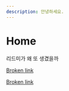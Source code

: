 ```yaml
---
description: 안녕하세요.
---
```


# Home

리드미가 왜 또 생겼을까



[Broken link](broken-reference "mention")

[Broken link](broken-reference "mention")
